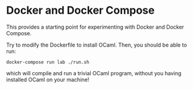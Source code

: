# Docker and Docker Compose

This provides a starting point for experimenting with Docker and Docker Compose.

Try to modify the Dockerfile to install OCaml.
Then, you should be able to run:

```
docker-compose run lab ./run.sh
```

which will compile and run a trivial OCaml program, without you having installed OCaml on your machine!

